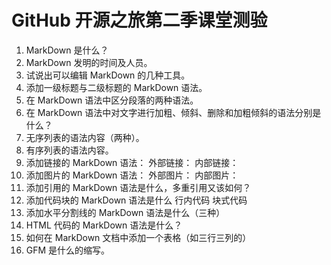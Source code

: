 # GitHub 开源之旅第二季课堂测验

1. MarkDown 是什么？
2. MarkDown 发明的时间及人员。
3. 试说出可以编辑 MarkDown 的几种工具。
4. 添加一级标题与二级标题的 MarkDown 语法。
5. 在 MarkDown 语法中区分段落的两种语法。
6. 在 MarkDown 语法中对文字进行加粗、倾斜、删除和加粗倾斜的语法分别是什么？
7. 无序列表的语法内容（两种）。
8. 有序列表的语法内容。
9. 添加链接的 MarkDown 语法：
  外部链接：
  内部链接：
10. 添加图片的 MarkDown 语法：
  外部图片：
  内部图片：
11. 添加引用的 MarkDown 语法是什么，多重引用又该如何？
12. 添加代码块的 MarkDown 语法是什么
  行内代码 
  块式代码 
13. 添加水平分割线的 MarkDown 语法是什么（三种）
14. HTML 代码的 MarkDown 语法是什么？
15. 如何在 MarkDown 文档中添加一个表格（如三行三列的）
16. GFM 是什么的缩写。
